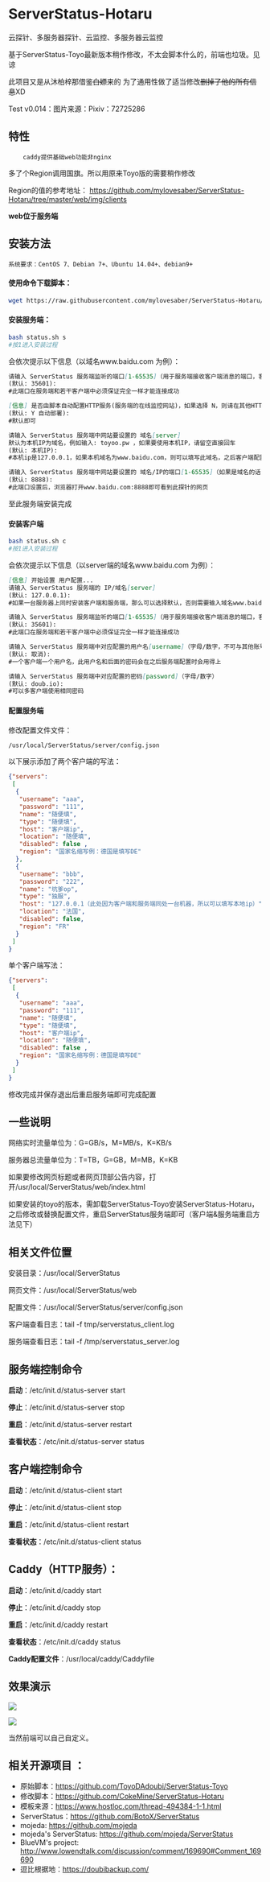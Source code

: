 # ServerStatus-Hotaru
云探针、多服务器探针、云监控、多服务器云监控

基于ServerStatus-Toyo最新版本稍作修改，不太会脚本什么的，前端也垃圾。见谅

此项目又是从沐柏梓那借鉴~~白嫖~~来的 为了通用性做了适当修改~~删掉了他的所有信息~~XD

Test v0.014：图片来源：Pixiv：72725286

## 特性

``` 
	caddy提供基础web功能非nginx
```

多了个Region调用国旗。所以用原来Toyo版的需要稍作修改

Region的值的参考地址：
https://github.com/mylovesaber/ServerStatus-Hotaru/tree/master/web/img/clients


**web位于服务端**

## 安装方法

`系统要求：CentOS 7、Debian 7+、Ubuntu 14.04+、debian9+`

#### 使用命令下载脚本：
```bash
wget https://raw.githubusercontent.com/mylovesaber/ServerStatus-Hotaru/master/status.sh -P /root && chmod +x /root/status.sh && cd /root
```

#### 安装服务端：
```bash
bash status.sh s
#按1进入安装过程
```
会依次提示以下信息（以域名www.baidu.com 为例）：

```markdown
请输入 ServerStatus 服务端监听的端口[1-65535]（用于服务端接收客户端消息的端口，客户端要填写这个端口）
(默认: 35601):
#此端口在服务端和若干客户端中必须保证完全一样才能连接成功
```

```markdown
[信息] 是否由脚本自动配置HTTP服务(服务端的在线监控网站)，如果选择 N，则请在其他HTTP服务中配置网站根目录为：/usr/local/ServerStatus/web [Y/n]
(默认: Y 自动部署):
#默认即可
```

```markdown
请输入 ServerStatus 服务端中网站要设置的 域名[server]
默认为本机IP为域名，例如输入: toyoo.pw ，如果要使用本机IP，请留空直接回车
(默认: 本机IP):
#本机ip是127.0.0.1，如果本机域名为www.baidu.com，则可以填写此域名，之后客户端配置中将统一使用www.baidu.com
```

```markdown
请输入 ServerStatus 服务端中网站要设置的 域名/IP的端口[1-65535]（如果是域名的话，一般用 80 端口）
(默认: 8888):
#此端口设置后，浏览器打开www.baidu.com:8888即可看到此探针的网页
```

至此服务端安装完成

#### 安装客户端

```bash
bash status.sh c
#按1进入安装过程
```
会依次提示以下信息（以server端的域名www.baidu.com 为例）：

```markdown
[信息] 开始设置 用户配置...
请输入 ServerStatus 服务端的 IP/域名[server]
(默认: 127.0.0.1):
#如果一台服务器上同时安装客户端和服务端，那么可以选择默认，否则需要输入域名www.baidu.com或者作为服务端的服务器ip
```

```markdown
请输入 ServerStatus 服务端监听的端口[1-65535]（用于服务端接收客户端消息的端口，客户端要填写这个端口）
(默认: 35601):
#此端口在服务端和若干客户端中必须保证完全一样才能连接成功
```

```markdown
请输入 ServerStatus 服务端中对应配置的用户名[username]（字母/数字，不可与其他账号重复）
(默认: 取消):
#一个客户端一个用户名，此用户名和后面的密码会在之后服务端配置时会用得上
```

```markdown
请输入 ServerStatus 服务端中对应配置的密码[password]（字母/数字）
(默认: doub.io):
#可以多客户端使用相同密码
```

#### 配置服务端
修改配置文件文件：
```bash
/usr/local/ServerStatus/server/config.json
```

以下展示添加了两个客户端的写法：

```json
{"servers":
 [
  {
   "username": "aaa",
   "password": "111",
   "name": "随便填",
   "type": "随便填",
   "host": "客户端ip",
   "location": "随便填",
   "disabled": false ,
   "region": "国家名缩写例：德国是填写DE"
  },
  {
   "username": "bbb",
   "password": "222",
   "name": "坑爹op",
   "type": "独服",
   "host": "127.0.0.1（此处因为客户端和服务端同处一台机器，所以可以填写本地ip）",
   "location": "法国",
   "disabled": false,
   "region": "FR"
  }
 ]
}
```

单个客户端写法：

```json
{"servers":
 [
  {
   "username": "aaa",
   "password": "111",
   "name": "随便填",
   "type": "随便填",
   "host": "客户端ip",
   "location": "随便填",
   "disabled": false ,
   "region": "国家名缩写例：德国是填写DE"
  }
 ]
}
```


修改完成并保存退出后重启服务端即可完成配置

## 一些说明

网络实时流量单位为：G=GB/s，M=MB/s，K=KB/s

服务器总流量单位为：T=TB，G=GB，M=MB，K=KB

如果要修改网页标题或者网页顶部公告内容，打开/usr/local/ServerStatus/web/index.html

如果安装的toyo的版本，需卸载ServerStatus-Toyo安装ServerStatus-Hotaru，之后修改或替换配置文件，重启ServerStatus服务端即可（客户端&服务端重启方法见下）

## 相关文件位置
安装目录：/usr/local/ServerStatus

网页文件：/usr/local/ServerStatus/web

配置文件：/usr/local/ServerStatus/server/config.json

客户端查看日志：tail -f tmp/serverstatus_client.log

服务端查看日志：tail -f /tmp/serverstatus_server.log

## 服务端控制命令

**启动**：/etc/init.d/status-server start

**停止**：/etc/init.d/status-server stop

**重启**：/etc/init.d/status-server restart

**查看状态**：/etc/init.d/status-server status

## 客户端控制命令

**启动**：/etc/init.d/status-client start

**停止**：/etc/init.d/status-client stop

**重启**：/etc/init.d/status-client restart

**查看状态**：/etc/init.d/status-client status

## Caddy（HTTP服务）：

**启动**：/etc/init.d/caddy start

**停止**：/etc/init.d/caddy stop

**重启**：/etc/init.d/caddy restart

**查看状态**：/etc/init.d/caddy status

**Caddy配置文件**：/usr/local/caddy/Caddyfile

## 效果演示

![](https://i.loli.net/2019/04/05/5ca74fb05338f.png)

![](https://i.loli.net/2019/04/05/5ca74fc86db96.png)

当然前端可以自己自定义。

## 相关开源项目 ： 
* 原始脚本：https://github.com/ToyoDAdoubi/ServerStatus-Toyo
* 修改脚本：https://github.com/CokeMine/ServerStatus-Hotaru
* 模板来源：https://www.hostloc.com/thread-494384-1-1.html
* ServerStatus：https://github.com/BotoX/ServerStatus
* mojeda: https://github.com/mojeda 
* mojeda's ServerStatus: https://github.com/mojeda/ServerStatus
* BlueVM's project: http://www.lowendtalk.com/discussion/comment/169690#Comment_169690
* 逗比根据地：https://doubibackup.com/
